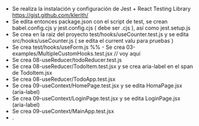 - Se realiza la instalación y configuración de Jest + React Testing Library https://gist.github.com/klerith/
- Se edita entonces package.json con el script de test, se crean babel.config.cjs y jest.config.cjs ( debe ser .cjs ), así como jest.setup.js
- Se crea en la raiz del proyecto test/hooks/useCounter.test.js y se edita src/hooks/useCounter.js ( se edita el current valu para pruebas )
- Se crea test/hooks/useForm.js
%% - Se crea 03-examples/MultipleCustomHooks.test.jsx // voy aquí
- Se crea 08-useReducer/todoReducer.test.js
- Se crea 08-useReducer/TodoItem.test.jsx y se crea aria-label en el span de TodoItem.jsx
- Se crea 08-useReducer/TodoApp.test.jsx
- Se crea 09-useContext/HomePage.test.jsx y se edita HomaPage.jsx (aria-label)
- Se crea 09-useContext/LoginPage.test.jsx y se edita LoginPage.jsx (aria-label)
- Se crea 09-useContext/MainApp.test.jsx
- .
